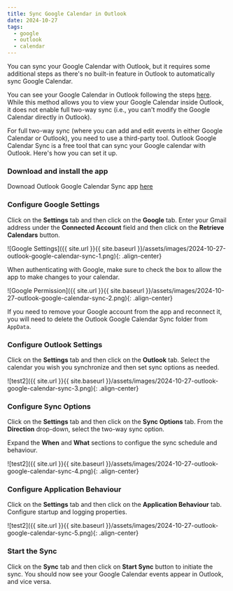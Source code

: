 ```yaml
---
title: Sync Google Calendar in Outlook
date: 2024-10-27
tags: 
  - google
  - outlook
  - calendar
---
```


You can sync your Google Calendar with Outlook, but it requires some additional steps as there's no built-in feature in Outlook to automatically sync Google Calendar. 

You can see your Google Calendar in Outlook following the steps [here](https://support.microsoft.com/en-us/office/see-your-google-calendar-in-outlook-c1dab514-0ad4-4811-824a-7d02c5e77126). While this method allows you to view your Google Calendar inside Outlook, it does not enable full two-way sync (i.e., you can't modify the Google Calendar directly in Outlook).

For full two-way sync (where you can add and edit events in either Google Calendar or Outlook), you need to use a third-party tool. Outlook Google Calendar Sync is a free tool that can sync your Google calendar with Outlook. Here's how you can set it up. 

### Download and install the app
Downoad Outlook Google Calendar Sync app [here](https://www.outlookgooglecalendarsync.com/)

### Configure Google Settings
Click on the **Settings** tab and then click on the **Google** tab. Enter your Gmail address under the **Connected Account** field and then click on the **Retrieve Calendars** button.

![Google Settings]({{ site.url }}{{ site.baseurl }}/assets/images/2024-10-27-outlook-google-calendar-sync-1.png){: .align-center}

When authenticating with Google, make sure to check the box to allow the app to make changes to your calendar. 

![Google Permission]({{ site.url }}{{ site.baseurl }}/assets/images/2024-10-27-outlook-google-calendar-sync-2.png){: .align-center}

If you need to remove your Google account from the app and reconnect it, you will need to delete the Outlook Google Calendar Sync folder from `AppData`.

### Configure Outlook Settings
Click on the **Settings** tab and then click on the **Outlook** tab. Select the calendar you wish you synchronize and then set sync options as needed.

![test2]({{ site.url }}{{ site.baseurl }}/assets/images/2024-10-27-outlook-google-calendar-sync-3.png){: .align-center}

### Configure Sync Options
Click on the **Settings** tab and then click on the **Sync Options** tab. From the **Direction** drop-down, select the two-way sync option. 

Expand the **When** and **What** sections to configue the sync schedule and behaviour. 

![test2]({{ site.url }}{{ site.baseurl }}/assets/images/2024-10-27-outlook-google-calendar-sync-4.png){: .align-center}

### Configure Application Behaviour
Click on the **Settings** tab and then click on the **Application Behaviour** tab. Configure startup and logging properties.

![test2]({{ site.url }}{{ site.baseurl }}/assets/images/2024-10-27-outlook-google-calendar-sync-5.png){: .align-center}

### Start the Sync
Click on the **Sync** tab and then click on **Start Sync** button to initiate the sync. You should now see your Google Calendar events appear in Outlook, and vice versa.

<!-- [![lightbox]({{ site.url }}{{ site.baseurl }}/assets/images/2024-10-27-outlook-google-calendar-sync-1.png)]({{ site.url }}{{ site.baseurl }}/assets/images/2024-10-27-outlook-google-calendar-sync-1.png) -->


